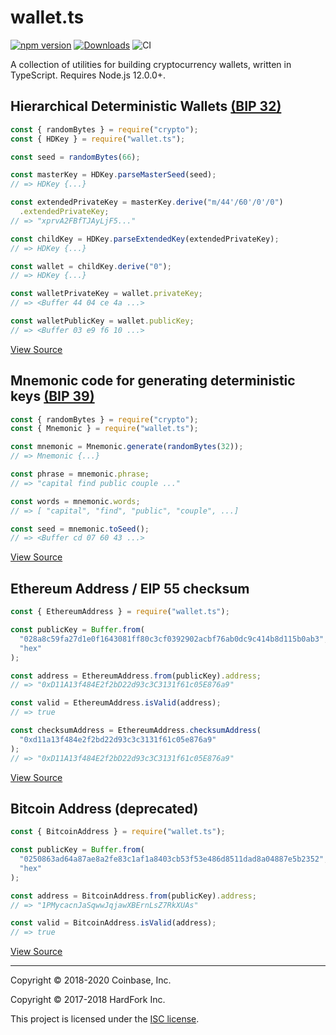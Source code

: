 # wallet.ts

[![npm version](https://badge.fury.io/js/wallet.ts.svg)](https://www.npmjs.com/package/wallet.ts)
[![Downloads](https://img.shields.io/npm/dm/wallet.ts.svg)](https://www.npmjs.com/package/wallet.ts)
![CI](https://github.com/petejkim/wallet.ts/workflows/CI/badge.svg)

A collection of utilities for building cryptocurrency wallets, written in
TypeScript. Requires Node.js 12.0.0+.

## Hierarchical Deterministic Wallets [(BIP 32)](https://github.com/bitcoin/bips/blob/master/bip-0032.mediawiki)

```javascript
const { randomBytes } = require("crypto");
const { HDKey } = require("wallet.ts");

const seed = randomBytes(66);

const masterKey = HDKey.parseMasterSeed(seed);
// => HDKey {...}

const extendedPrivateKey = masterKey.derive("m/44'/60'/0'/0")
  .extendedPrivateKey;
// => "xprvA2FBfTJAyLjF5..."

const childKey = HDKey.parseExtendedKey(extendedPrivateKey);
// => HDKey {...}

const wallet = childKey.derive("0");
// => HDKey {...}

const walletPrivateKey = wallet.privateKey;
// => <Buffer 44 04 ce 4a ...>

const walletPublicKey = wallet.publicKey;
// => <Buffer 03 e9 f6 10 ...>
```

[View Source](https://github.com/petejkim/wallet.ts/blob/master/src/HDKey/index.ts)

## Mnemonic code for generating deterministic keys [(BIP 39)](https://github.com/bitcoin/bips/blob/master/bip-0039.mediawiki)

```javascript
const { randomBytes } = require("crypto");
const { Mnemonic } = require("wallet.ts");

const mnemonic = Mnemonic.generate(randomBytes(32));
// => Mnemonic {...}

const phrase = mnemonic.phrase;
// => "capital find public couple ..."

const words = mnemonic.words;
// => [ "capital", "find", "public", "couple", ...]

const seed = mnemonic.toSeed();
// => <Buffer cd 07 60 43 ...>
```

[View Source](https://github.com/petejkim/wallet.ts/blob/master/src/Mnemonic/index.ts)

## Ethereum Address / EIP 55 checksum

```javascript
const { EthereumAddress } = require("wallet.ts");

const publicKey = Buffer.from(
  "028a8c59fa27d1e0f1643081ff80c3cf0392902acbf76ab0dc9c414b8d115b0ab3",
  "hex"
);

const address = EthereumAddress.from(publicKey).address;
// => "0xD11A13f484E2f2bD22d93c3C3131f61c05E876a9"

const valid = EthereumAddress.isValid(address);
// => true

const checksumAddress = EthereumAddress.checksumAddress(
  "0xd11a13f484e2f2bd22d93c3c3131f61c05e876a9"
);
// => "0xD11A13f484E2f2bD22d93c3C3131f61c05E876a9"
```

[View Source](https://github.com/petejkim/wallet.ts/blob/master/src/EthereumAddress/index.ts)

## Bitcoin Address (deprecated)

```javascript
const { BitcoinAddress } = require("wallet.ts");

const publicKey = Buffer.from(
  "0250863ad64a87ae8a2fe83c1af1a8403cb53f53e486d8511dad8a04887e5b2352",
  "hex"
);

const address = BitcoinAddress.from(publicKey).address;
// => "1PMycacnJaSqwwJqjawXBErnLsZ7RkXUAs"

const valid = BitcoinAddress.isValid(address);
// => true
```

[View Source](https://github.com/petejkim/wallet.ts/blob/master/src/BitcoinAddress/index.ts)

---

Copyright © 2018-2020 Coinbase, Inc.

Copyright © 2017-2018 HardFork Inc.

This project is licensed under the
[ISC license](https://raw.githubusercontent.com/petejkim/wallet.ts/master/LICENSE).
